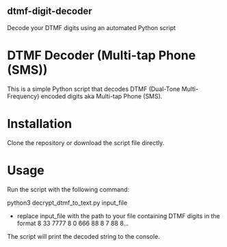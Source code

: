 ## dtmf-digit-decoder
Decode your DTMF digits using an automated Python script

# DTMF Decoder (Multi-tap Phone (SMS))
This is a simple Python script that decodes DTMF (Dual-Tone Multi-Frequency) encoded digits aka Multi-tap Phone (SMS).

# Installation
Clone the repository or download the script file directly.

# Usage
Run the script with the following command:

python3 decrypt_dtmf_to_text.py input_file
- replace input_file with the path to your file containing DTMF digits in the format 8 33 7777 8 0 666 88 8 7 88 8...

The script will print the decoded string to the console.
